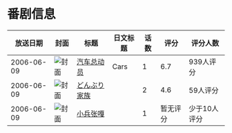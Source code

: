 # 番剧信息

|放送日期|封面|标题|日文标题|话数|评分|评分人数|
|---|---|---|---|---|---|---|
|2006-06-09|![封面](https://lain.bgm.tv/pic/cover/c/f7/bf/36828_056HH.jpg)|[汽车总动员](https://bangumi.tv/subject/36828)|Cars|1|6.7|939人评分|
|2006-06-09|![封面](https://bangumi.tv/img/no_icon_subject.png)|[どんぶり家族](https://bangumi.tv/subject/74408)||2|4.6|59人评分|
|2006-06-09|![封面](https://lain.bgm.tv/pic/cover/c/3a/c2/194700_uDzDz.jpg)|[小兵张嘎](https://bangumi.tv/subject/194700)||1|暂无评分|少于10人评分|
